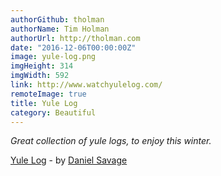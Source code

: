 ```yaml
---
authorGithub: tholman
authorName: Tim Holman
authorUrl: http://tholman.com
date: "2016-12-06T00:00:00Z"
image: yule-log.png
imgHeight: 314
imgWidth: 592
link: http://www.watchyulelog.com/
remoteImage: true
title: Yule Log
category: Beautiful
---
```


_Great collection of yule logs, to enjoy this winter._

[Yule Log](http://www.watchyulelog.com/) - by [Daniel Savage](http://somethingsavage.com/)
